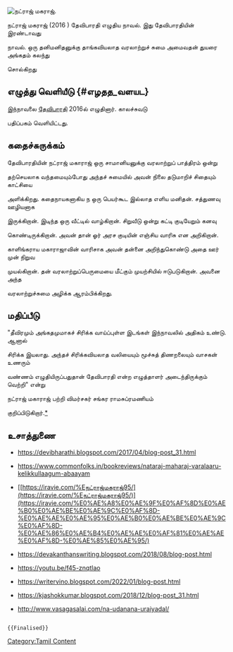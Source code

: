 ![நட்ராஜ் மகராஜ்.](Nataraj-maharaj_FrontImage_161_(1).jpg "நட்ராஜ் மகராஜ்.")
நட்ராஜ் மகராஜ் (2016 ) தேவிபாரதி எழுதிய நாவல். இது தேவிபாரதியின் இரண்டாவது
நாவல். ஒரு தனிமனிதனுக்கு தாங்கவியலாத வரலாற்றுச் சுமை அமைவதன் துயரை அங்கதம் கலந்து
சொல்கிறது

## எழுத்து வெளியீடு {#எழதத_வளயட}

இந்நாவலை [தேவிபாரதி](தேவிபாரதி "wikilink") 2016ல் எழுதினார். காலச்சுவடு
பதிப்பகம் வெளியிட்டது.

## கதைச்சுருக்கம்

தேவிபாரதியின் நட்ராஜ் மகாராஜ் ஒரு சாமானியனுக்கு வரலாற்றுப் பாத்திரம் ஒன்று
தற்செயலாக வந்தமையும்போது அந்தச் சுமையில் அவன் நிலை தடுமாறிச் சிதையும் காட்சியை
அளிக்கிறது. கதைநாயகனாகிய ந ஒரு பெயர்கூட இல்லாத எளிய மனிதன். சத்துணவு ஊழியனாக
இருக்கிறான். இடிந்த ஒரு வீட்டில் வாழ்கிறான். சிறுவீடு ஒன்று கட்டி குடியேறும் கனவு
கொண்டிருக்கிறான். அவன் தான் ஓர் அரச குடியின் எஞ்சிய வாரிசு என அறிகிறான்.
காளிங்கராய மகாராஜாவின் வாரிசாக அவன் தன்னை அறிந்துகொண்டு அதை ஊர் முன் நிறுவ
முயல்கிறான். தன் வரலாற்றுப்பெருமையை மீட்கும் முயற்சியில் ஈடுபடுகிறான். அவனை அந்த
வரலாற்றுச்சுமை அழிக்க ஆரம்பிக்கிறது.

## மதிப்பீடு

\"தீவிரமும் அங்கதமுமாகச் சிரிக்க வாய்ப்புள்ள இடங்கள் இந்நாவலில் அதிகம் உண்டு. ஆனால்
சிரிக்க இயலாது. அந்தச் சிரிக்கவியலாத வலியையும் மூச்சுத் திணறலையும் வாசகன் உணரும்
வண்ணம் எழுதியிருப்பதுதான் தேவிபாரதி என்ற எழுத்தாளர் அடைந்திருக்கும் வெற்றி\" என்று
நட்ராஜ் மகாராஜ் பற்றி விமர்சகர் சங்கர ராமசுப்ரமணியம்
குறிப்பிடுகிறார்.[\*](https://devibharathi.blogspot.com/2017/04/blog-post_31.html)

## உசாத்துணை

-   <https://devibharathi.blogspot.com/2017/04/blog-post_31.html>
-   <https://www.commonfolks.in/bookreviews/nataraj-maharaj-varalaaru-kelikkullaagum-abaayam>
-   [[https://iravie.com/%Eநட்ராஜ்மகராஜ்95/](https://iravie.com/%Eநட்ராஜ்மகராஜ்95/)](https://iravie.com/%E0%AE%A8%E0%AE%9F%E0%AF%8D%E0%AE%B0%E0%AE%BE%E0%AE%9C%E0%AF%8D-%E0%AE%AE%E0%AE%95%E0%AE%B0%E0%AE%BE%E0%AE%9C%E0%AF%8D-%E0%AE%86%E0%AE%B4%E0%AE%AE%E0%AF%81%E0%AE%AE%E0%AF%8D-%E0%AE%85%E0%AE%95/)
-   <https://devakanthanswriting.blogspot.com/2018/08/blog-post.html>
-   <https://youtu.be/f45-znqtlao>
-   <https://writervino.blogspot.com/2022/01/blog-post.html>
-   <https://kjashokkumar.blogspot.com/2018/12/blog-post_31.html>
-   <http://www.vasagasalai.com/na-udanana-uraiyadal/>

```{=mediawiki}
{{Finalised}}
```
[Category:Tamil Content](Category:Tamil_Content "wikilink")
